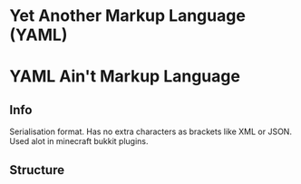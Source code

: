 # Yet Another Markup Language (YAML)
# YAML Ain't Markup Language

## Info
Serialisation format. Has no extra characters as brackets like XML or JSON.<br>
Used alot in minecraft bukkit plugins.

## Structure